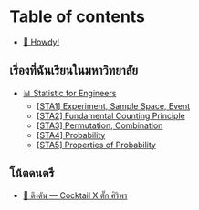 # Table of contents

* [🦄 Howdy!](README.md)

## เรื่องที่ฉันเรียนในมหาวิทยาลัย <a id="my-subjects"></a>

* [📊 Statistic for Engineers](my-subjects/stats/README.md)
  * [\[STA1\] Experiment, Sample Space, Event](my-subjects/stats/sta1-experiment-sample-space-event.md)
  * [\[STA2\] Fundamental Counting Principle](my-subjects/stats/sta2-fundamental-counting-principle.md)
  * [\[STA3\] Permutation, Combination](my-subjects/stats/sta3-permutation-combination.md)
  * [\[STA4\] Probability](my-subjects/stats/sta4-probability.md)
  * [\[STA5\] Properties of Probability](my-subjects/stats/sta5-properties-of-probability.md)

## โน้ตดนตรี <a id="scores"></a>

* [🎹 ดึงดัน — Cocktail X ตั๊ก ศิริพร](scores/duengdan.md)


